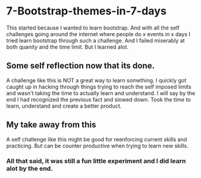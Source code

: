 # 7-Bootstrap-themes-in-7-days
This started because I wanted to learn bootstrap. And with all the self challenges going around the internet where people do x events in x days I tried learn bootstrap through such a challenge. And I failed miserably at both quanity and the time limit. But I learned alot.

## Some self reflection now that its done.
A challenge like this is NOT a great way to learn something. I quickly got caught up in hacking through things trying to reach the self imposed limits and wasn't taking the time to actually learn and understand. I will say by the end I had recognized the previous fact and slowed down. Took the time to learn, understand and create a better product. 

## My take away from this
A self challenge like this might be good for reenforcing current skills and practicing. But can be counter productive when trying to learn new skills. 




### All that said, it was still a fun little experiment and I did learn alot by the end.
